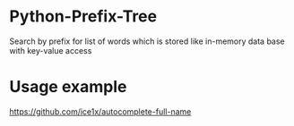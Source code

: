 # Python-Prefix-Tree
Search by prefix for list of words which is stored like in-memory data base with key-value access

# Usage example
https://github.com/ice1x/autocomplete-full-name